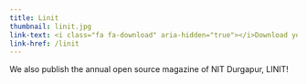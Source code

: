 ```yaml
---
title: Linit
thumbnail: linit.jpg
link-text: <i class="fa fa-download" aria-hidden="true"></i>Download your copies now
link-href: /linit
---
```


We also publish the annual open source magazine of NIT Durgapur, LINIT!
